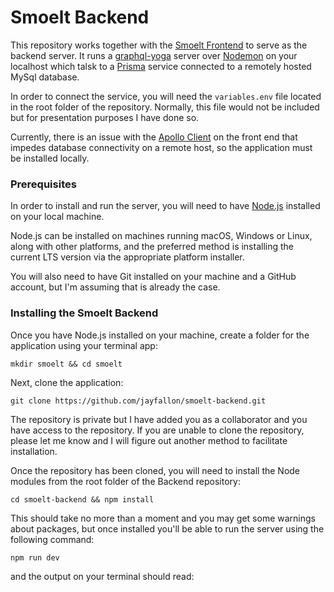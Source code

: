 # Smoelt Backend

This repository works together with the [Smoelt Frontend](https://github.com/jayfallon/smoelt-frontend) to serve as the backend server. It runs a [graphql-yoga](https://github.com/prisma/graphql-yoga) server over [Nodemon](https://nodemon.io/) on your localhost which talsk to a [Prisma](https://www.prisma.io/) service connected to a remotely hosted MySql database.

In order to connect the service, you will need the `variables.env` file located in the root folder of the repository. Normally, this file would not be included but for presentation purposes I have done so.

Currently, there is an issue with the [Apollo Client](https://www.apollographql.com/docs/react/) on the front end that impedes database connectivity on a remote host, so the application must be installed locally.

### Prerequisites

In order to install and run the server, you will need to have [Node.js](https://nodejs.org/en/download/) installed on your local machine.

Node.js can be installed on machines running macOS, Windows or Linux, along with other platforms, and the preferred method is installing the current LTS version via the appropriate platform installer.

You will also need to have Git installed on your machine and a GitHub account, but I'm assuming that is already the case.

### Installing the Smoelt Backend

Once you have Node.js installed on your machine, create a folder for the application using your terminal app:

`mkdir smoelt && cd smoelt`

Next, clone the application:

`git clone https://github.com/jayfallon/smoelt-backend.git`

The repository is private but I have added you as a collaborator and you have access to the repository. If you are unable to clone the repository, please let me know and I will figure out another method to facilitate installation.

Once the repository has been cloned, you will need to install the Node modules from the root folder of the Backend repository:

`cd smoelt-backend && npm install`

This should take no more than a moment and you may get some warnings about packages, but once installed you'll be able to run the server using the following command:

`npm run dev`

and the output on your terminal should read:
